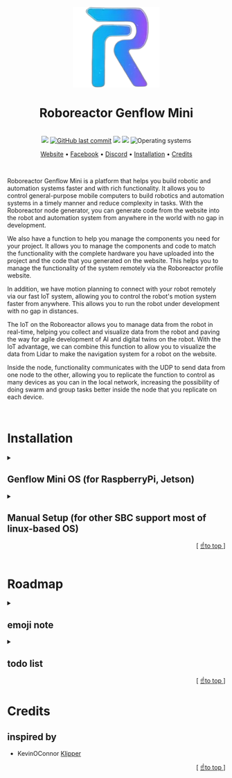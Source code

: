 <div align="center">
<img width="200" src="./RoboreactorGenFlow/static/favicon.png">
<br>

# Roboreactor Genflow Mini

<br>
<a href="https://github.com/roboreactor/genflow-mini/releases"><img src="https://img.shields.io/github/languages/code-size/roboreactor/genflow-mini?logo=GitHub&color=14b7e3"/></a>
<a href="https://github.com/roboreactor/genflow-mini/commit"><img alt="GitHub last commit" src="https://img.shields.io/github/last-commit/roboreactor/genflow-mini?logo=GitHub&color=2394f7"></a>
<a href="https://github.com/roboreactor/genflow-mini/releases"><img src="https://img.shields.io/github/v/release/roboreactor/genflow-mini?display_name=tag&logo=GitHub&color=5078f3"/></a>
<a href="./RoboreactorGenFlow/LICENSE"><img src="https://img.shields.io/badge/license-MIT-yellow.svg?logo=Open Source Initiative&logoColor=f5f5f5&color=9254f7"></a>
<img src="https://img.shields.io/badge/OS-linux-teal??style=flat&logo=Linux&logoColor=f5f5f5&color=d653f1" alt="Operating systems">

[Website](https://roboreactor.com) •
[Facebook](https://www.facebook.com/groups/496935899075410/) •
[Discord](https://discord.gg/guGDf24nrF) •
[Installation](#installation) •
[Credits](#credits)

<br>
</div>

Roboreactor Genflow Mini is a platform that helps you build robotic and automation systems faster and with rich functionality. It allows you to control general-purpose mobile computers to build robotics and automation systems in a timely manner and reduce complexity in tasks. With the Roboreactor node generator, you can generate code from the website into the robot and automation system from anywhere in the world with no gap in development.

We also have a function to help you manage the components you need for your project. It allows you to manage the components and code to match the functionality with the complete hardware you have uploaded into the project and the code that you generated on the website. This helps you to manage the functionality of the system remotely via the Roboreactor profile website.

In addition, we have motion planning to connect with your robot remotely via our fast IoT system, allowing you to control the robot's motion system faster from anywhere. This allows you to run the robot under development with no gap in distances.

The IoT on the Roboreactor allows you to manage data from the robot in real-time, helping you collect and visualize data from the robot and paving the way for agile development of AI and digital twins on the robot. With the IoT advantage, we can combine this function to allow you to visualize the data from Lidar to make the navigation system for a robot on the website.

Inside the node, functionality communicates with the UDP to send data from one node to the other, allowing you to replicate the function to control as many devices as you can in the local network, increasing the possibility of doing swarm and group tasks better inside the node that you replicate on each device.

<br>

# Installation

<details>
<summary>

## Genflow Mini OS (for RaspberryPi, Jetson)

</summary>

> 💡 We strongly recommend using a premium SD card from a reputable manufacturer such as Sandisk, Kingston, or Samsung, with an "A1" (or better) grade and a capacity of at least 64GB.

1. [Download](https://roboreactor.com/download/) the latest Genflow Mini OS release (don’t unpack the zip; you don’t need to).
2. Flash the Genflow Mini OS image to the SD card with [balenaEtcher](https://www.balena.io/etcher/).
3. Setup Wi-Fi for a headless Pi install the network SSID and password must be entered into `/etc/wpa_supplicant/wpa_supplicant.conf` locate the relevant section to your network, remove the comment marks (#) and enter the SSID and password. WPA/WPA2 is the most common.

```
Original:
## WPA/WPA2 secured
#network={
#  ssid="put SSID here"
#  psk="put password here"
#}

Filled out:
## WPA/WPA2 secured
network={
  ssid="CaseSensitive_WIFI"
  psk="SuperSecrets"
}

...

# Uncomment the country your Pi is in to activate Wifi in RaspberryPi 3 B+ and above
# For full list see: https://en.wikipedia.org/wiki/ISO_3166-1_alpha-2

country=GB # United Kingdom
```

5. Eject the SD card from your PC and insert it to the SBC
6. Download `data_token_secret_key.json` from your project [page](https://roboreactor.com/profile).
7. Copy the `data_token_secret_key.json` into your SBC `./RoboreactorGenFlow` folder with [WinSCP](https://winscp.net/eng/download.php) you can get the SBC IP address from [wireless network watcher](https://www.nirsoft.net/utils/wireless_network_watcher.html) or other IP scanner software
8. Your genflow page will be available at `http://YourSbcIP:8000`

</details>
<details>
<summary>

## Manual Setup (for other SBC support most of linux-based OS)

</summary>

> 💡 We strongly recommend using a premium SD card from a reputable manufacturer such as Sandisk, Kingston, or Samsung, with an "A1" (or better) grade and a capacity of at least 64GB.

1. Setup your SBC OS and Wi-Fi
2. Remote SSH into the SBC with [PuTTY](https://www.putty.org) and run the following command to clone this repo form github

```
cd ~
git clone https://github.com/roboreactor/genflow-mini
```

3. Copy the `data_token_secret_key.json` into your SBC `./genflow-mini` folder with [WinSCP](https://winscp.net/eng/download.php)
4. Remote SSH into the SBC and run the following command to install genflow mini and wait until installation complete

> 💡 this step might take up to 10 hours

```
cd ~/genflow-mini
bash installer.sh
```

5. Your genflow page will be available at `http://YourSbcIP:8000`

</details>
<div align="right">[ <a href="#roboreactor-genflow-mini">☝️to top </a> ]</div>
<br>

# Roadmap

<details>
<summary>

## emoji note

</summary>

- 📌 dev soon
- 🚀 under dev
- ✅ done

</details>

<details>
<summary>

## todo list

</summary>

- pub,sub,serial node channel and variable 📌chanapai
- multi_node_logic one connection point ✅
- RSSI and beacon indoor positioning system with more precise and flexible algorithm 📌chanapai
- combie body detection, obj recognition ,obj detection 📌chanapai
- mcu config ,compile ,flash script 📌chanapai
- cfg file to map mcu pin to pin name (mcu_1/pa11 : motor_a_dir)📌chanapai
- add klipper feature 🚀chanapai
- combie all motor to one motor node and use dropdown to select type 📌chanapai
- update manager
- system loads (from jtop)
- download log file
</details>
<div align="right">[ <a href="#roboreactor-genflow-mini">☝️to top </a> ]</div>

# Credits

## inspired by

- KevinOConnor [Klipper](https://github.com/Klipper3d/klipper)

<div align="right">[ <a href="#roboreactor-genflow-mini">☝️to top </a> ]</div>
